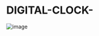 # DIGITAL-CLOCK-

![image](https://user-images.githubusercontent.com/99758327/196703868-b6ba6bb6-0461-4fcd-849a-23872b8fc353.png)
